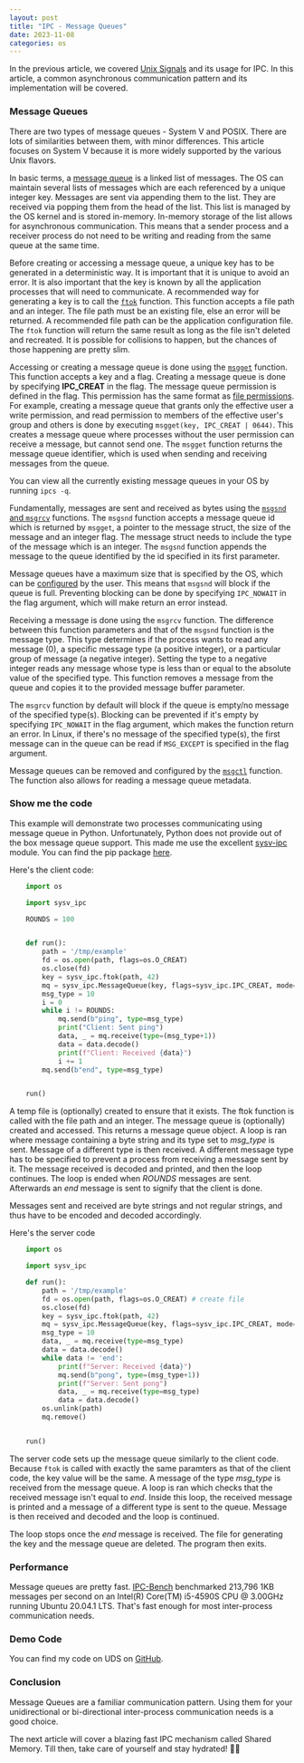 ```yaml
---
layout: post
title: "IPC - Message Queues"
date: 2023-11-08
categories: os
---
```


In the previous article, we covered [Unix Signals](https://goodyduru.github.io/os/2023/10/05/ipc-unix-signals.html) and its usage for IPC. In this article, a common asynchronous communication pattern and its implementation will be covered.

### Message Queues 
There are two types of message queues - System V and POSIX. There are lots of similarities between them, with minor differences. This article focuses on System V because it is more widely supported by the various Unix flavors. 

In basic terms, a [message queue](https://github.com/torvalds/linux/blob/6bc986ab839c844e78a2333a02e55f02c9e57935/ipc/msg.c#L49) is a linked list of messages. The OS can maintain several lists of messages which are each referenced by a unique integer key. Messages are sent via appending them to the list. They are received via popping them from the head of the list. This list is managed by the OS kernel and is stored in-memory. In-memory storage of the list allows for asynchronous communication. This means that a sender process and a receiver process do not need to be writing and reading from the same queue at the same time.

Before creating or accessing a message queue, a unique key has to be generated in a deterministic way. It is important that it is unique to avoid an error. It is also important that the key is known by all the application processes that will need to communicate. A recommended way for generating a key is to call the [`ftok`](https://man7.org/linux/man-pages/man3/ftok.3.html) function. This function accepts a file path and an integer. The file path must be an existing file, else an error will be returned. A recommended file path can be the application configuration file. The `ftok` function will return the same result as long as the file isn't deleted and recreated. It is possible for collisions to happen, but the chances of those happening are pretty slim.

Accessing or creating a message queue is done using the [`msgget`](https://man7.org/linux/man-pages/man2/msgget.2.html) function. This function accepts a key and a flag. Creating a message queue is done by specifying **IPC_CREAT** in the flag. The message queue permission is defined in the flag. This permission has the same format as [file permissions](https://www.multacom.com/faq/password_protection/file_permissions.htm). For example, creating a message queue that grants only the effective user a write permission, and read permission to members of the effective user's group and others is done by executing `msgget(key, IPC_CREAT | 0644)`. This creates a message queue where processes without the user permission can receive a message, but cannot send one. The `msgget` function returns the message queue identifier, which is used when sending and receiving messages from the queue.

You can view all the currently existing message queues in your OS by running `ipcs -q`.

Fundamentally, messages are sent and received as bytes using the [`msgsnd` and `msgrcv`](https://man7.org/linux/man-pages/man2/msgsnd.2.html) functions. The `msgsnd` function accepts a message queue id which is returned by `msgget`, a pointer to the message struct, the size of the message and an integer flag. The message struct needs to include the type of the message which is an integer. The `msgsnd` function appends the message to the queue identified by the id specified in its first parameter. 

Message queues have a maximum size that is specified by the OS, which can be [configured](https://www.ibm.com/docs/en/db2/11.1?topic=unix-modifying-kernel-parameters-linux) by the user. This means that `msgsnd` will block if the queue is full. Preventing blocking can be done by specifying `IPC_NOWAIT` in the flag argument, which will make return an error instead.

Receiving a message is done using the `msgrcv` function. The difference between this function parameters and that of the `msgsnd` function is the message type. This type determines if the process wants to read any message (0), a specific message type (a positive integer), or a particular group of message (a negative integer). Setting the type to a negative integer reads any message whose type is less than or equal to the absolute value of the specified type. This function removes a message from the queue and copies it to the provided message buffer parameter.

The `msgrcv` function by default will block if the queue is empty/no message of the specified type(s). Blocking can be prevented if it's empty by specifying `IPC_NOWAIT` in the flag argument, which makes the function return an error. In Linux, if there's no message of the specified type(s), the first message can in the queue can be read if `MSG_EXCEPT` is specified in the flag argument.

Message queues can be removed and configured by the [`msgctl`](https://man7.org/linux/man-pages/man2/msgctl.2.html) function. The function also allows for reading a message queue metadata.

### Show me the code
This example will demonstrate two processes communicating using message queue in Python. Unfortunately, Python does not provide out of the box message queue support. This made me use the excellent [sysv-ipc](https://semanchuk.com/philip/sysv_ipc/#message_queue) module. You can find the pip package [here](https://pypi.org/project/sysv-ipc/).

Here's the client code:
```python
    import os

    import sysv_ipc

    ROUNDS = 100


    def run():
        path = '/tmp/example'
        fd = os.open(path, flags=os.O_CREAT)
        os.close(fd)
        key = sysv_ipc.ftok(path, 42)
        mq = sysv_ipc.MessageQueue(key, flags=sysv_ipc.IPC_CREAT, mode=0o644)
        msg_type = 10
        i = 0
        while i != ROUNDS:
            mq.send(b"ping", type=msg_type)
            print("Client: Sent ping")
            data, _ = mq.receive(type=(msg_type+1))
            data = data.decode()
            print(f"Client: Received {data}")
            i += 1
        mq.send(b"end", type=msg_type)


    run()
```
A temp file is (optionally) created to ensure that it exists. The ftok function is called with the file path and an integer. The message queue is (optionally) created and accessed. This returns a message queue object. A loop is ran where message containing a byte string and its type set to *msg_type* is sent. Message of a different type is then received. A different message type has to be specified to prevent a process from receiving a message sent by it. The message received is decoded and printed, and then the loop continues. The loop is ended when _ROUNDS_ messages are sent. Afterwards an _end_ message is sent to signify that the client is done.

Messages sent and received are byte strings and not regular strings, and thus have to be encoded and decoded accordingly.

Here's the server code

```python
    import os

    import sysv_ipc

    def run():
        path = '/tmp/example'
        fd = os.open(path, flags=os.O_CREAT) # create file
        os.close(fd)
        key = sysv_ipc.ftok(path, 42)
        mq = sysv_ipc.MessageQueue(key, flags=sysv_ipc.IPC_CREAT, mode=0o644)
        msg_type = 10
        data, _ = mq.receive(type=msg_type)
        data = data.decode()
        while data != 'end':
            print(f"Server: Received {data}")
            mq.send(b"pong", type=(msg_type+1))
            print(f"Server: Sent pong")
            data, _ = mq.receive(type=msg_type)
            data = data.decode()
        os.unlink(path)
        mq.remove()


    run()
```

The server code sets up the message queue similarly to the client code. Because `ftok` is called with exactly the same paramters as that of the client code, the key value will be the same. A message of the type *msg_type* is received from the message queue. A loop is ran which checks that the received message isn't equal to _end_. Inside this loop, the received message is printed and a message of a different type is sent to the queue. Message is then received and decoded and the loop is continued. 

The loop stops once the _end_ message is received. The file for generating the key and the message queue are deleted. The program then exits.

### Performance
Message queues are pretty fast. [IPC-Bench](https://github.com/goldsborough/ipc-bench#benchmarked-on-intelr-coretm-i5-4590s-cpu--300ghz-running-ubuntu-20041-lts) benchmarked 213,796 1KB messages per second on an Intel(R) Core(TM) i5-4590S CPU @ 3.00GHz running Ubuntu 20.04.1 LTS. That's fast enough for most inter-process communication needs.

### Demo Code
You can find my code on UDS on [GitHub](https://github.com/goodyduru/ipc-demos).

### Conclusion
Message Queues are a familiar communication pattern. Using them for your unidirectional or bi-directional inter-process communication needs is a good choice.

The next article will cover a blazing fast IPC mechanism called Shared Memory. Till then, take care of yourself and stay hydrated! ✌🏾
